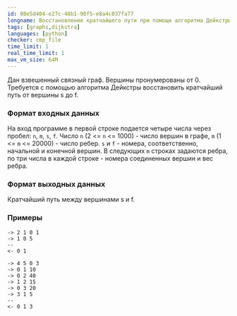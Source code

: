 ```yaml
---
id: 08e5d404-e27c-48b1-90f5-e8a4c037fa77
longname: Восстановление кратчайшего пути при помощи алгоритма Дейкстры
tags: [graphs,dijkstra]
languages: [python]
checker: cmp_file
time_limit: 1
real_time_limit: 1
max_vm_size: 64M
---
```


Дан взвешенный связный граф. Вершины пронумерованы от 0. Трeбуется с помощью алгоритма Дейкстры восстановить кратчайший путь от вершины s до f.

### Формат входных данных

На вход программе в первой строке подается четыре числа через пробел: `n`, `m`, `s`, `f`.
Число `n` (2 <= `n` <= 1000) - число вершин в графе, `m` (1 <= `m` <= 20000) - число ребер. `s` и `f` - номера, соответственно, начальной и конечной вершин.
В следующих `m` строках задаются ребра, по три числа в каждой строке - номера соединенных вершин и вес ребра.

### Формат выходных данных

Кратчайший путь между вершинами s и f.

### Примеры

```
-> 2 1 0 1
-> 1 0 5
--
<- 0 1
```

```
-> 4 5 0 3
-> 0 1 10
-> 0 2 40
-> 1 2 15
-> 0 3 20
-> 3 1 5
--
<- 0 1 3
```
